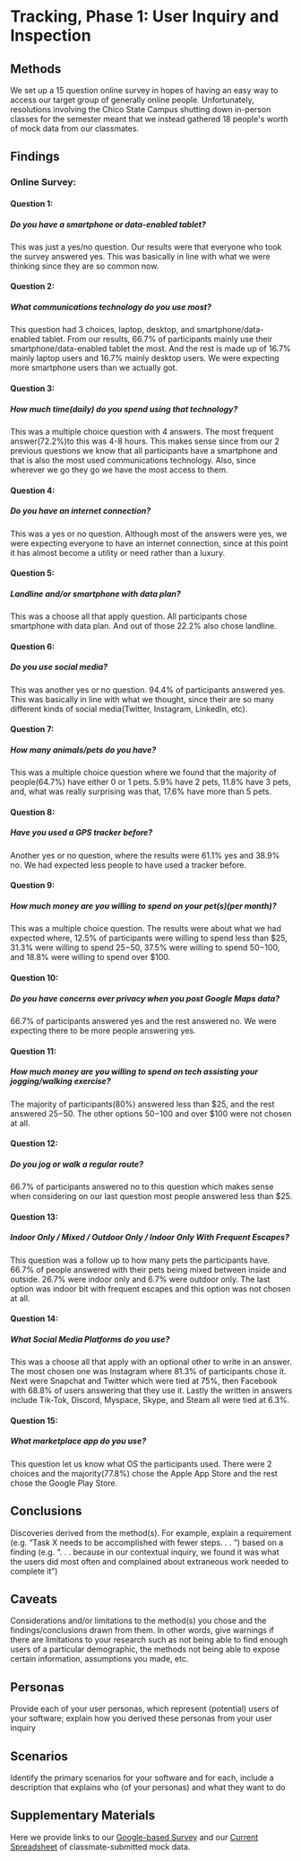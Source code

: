 # Tracking, Phase 1: User Inquiry and Inspection

## Methods

We set up a 15 question online survey in hopes of having an easy way to access our target group of generally online people.  Unfortunately, resolutions involving the Chico State Campus shutting down in-person classes for the semester meant that we instead gathered 18 people's worth of mock data from our classmates.

## Findings

### Online Survey:
#### Question 1: 
##### Do you have a smartphone or data-enabled tablet?
  This was just a yes/no question. Our results were that everyone who took the survey answered yes. This was basically in
  line with what we were thinking since they are so common now.
    
#### Question 2:
##### What communications technology do you use most?
  This question had 3 choices, laptop, desktop, and smartphone/data-enabled tablet. From our results, 66.7% of participants
  mainly use their smartphone/data-enabled tablet the most. And the rest is made up of 16.7% mainly laptop users and 16.7%
  mainly desktop users. We were expecting more smartphone users than we actually got.
  
#### Question 3:
##### How much time(daily) do you spend using that technology?
  This was a multiple choice question with 4 answers. The most frequent answer(72.2%)to this was 4-8 hours. This makes 
  sense since from our 2 previous questions we know that all participants have a smartphone and that is also the most used
  communications technology. Also, since wherever we go they go we have the most access to them.
    
#### Question 4:
##### Do you have an internet connection?
  This was a yes or no question. Although most of the answers were yes, we were expecting everyone to have an internet
  connection, since at this point it has almost become a utility or need rather than a luxury.
    
#### Question 5:
##### Landline and/or smartphone with data plan?
  This was a choose all that apply question. All participants chose smartphone with data plan. And out of those 22.2% also
  chose landline.
  
#### Question 6: 
##### Do you use social media?
  This was another yes or no question. 94.4% of participants answered yes. This was basically in line with what we thought,
  since their are so many different kinds of social media(Twitter, Instagram, LinkedIn, etc).
    
#### Question 7:
##### How many animals/pets do you have?
  This was a multiple choice question where we found that the majority of people(64.7%) have either 0 or 1 pets. 5.9% have 
  2 pets, 11.8% have 3 pets, and, what was really surprising was that, 17.6% have more than 5 pets.
    
#### Question 8: 
##### Have you used a GPS tracker before?
  Another yes or no question, where the results were 61.1% yes and 38.9% no. We had expected less people to have used a
  tracker before.
  
#### Question 9: 
##### How much money are you willing to spend on your pet(s)(per month)?
  This was a multiple choice question. The results were about what we had expected where, 12.5% of participants were willing
  to spend less than $25, 31.3% were willing to spend $25-$50, 37.5% were willing to spend $50-$100, and 18.8% were willing
  to spend over $100.
    
#### Question 10: 
##### Do you have concerns over privacy when you post Google Maps data?
  66.7% of participants answered yes and the rest answered no. We were expecting there to be more people answering yes.
  
#### Question 11: 
##### How much money are you willing to spend on tech assisting your jogging/walking exercise?
  The majority of participants(80%) answered less than $25, and the rest answered $25-$50. The other options $50-$100 and
  over $100 were not chosen at all.
   
#### Question 12: 
##### Do you jog or walk a regular route?
  66.7% of participants answered no to this question which makes sense when considering on our last question most people
  answered less than $25.
    
#### Question 13: 
##### Indoor Only / Mixed / Outdoor Only / Indoor Only With Frequent Escapes?
  This question was a follow up to how many pets the participants have. 66.7% of people answered with their pets being
  mixed between inside and outside. 26.7% were indoor only and 6.7% were outdoor only. The last option was indoor bit with 
  frequent escapes and this option was not chosen at all.
    
#### Question 14: 
##### What Social Media Platforms do you use?
  This was a choose all that apply with an optional other to write in an answer. The most chosen one was Instagram where
  81.3% of participants chose it. Next were Snapchat and Twitter which were tied at 75%, then Facebook with 68.8% of users
  answering that they use it. Lastly the written in answers include Tik-Tok, Discord, Myspace, Skype, and Steam all were
  tied at 6.3%.
    
#### Question 15: 
##### What marketplace app do you use?
  This question let us know what OS the participants used. There were 2 choices and the majority(77.8%) chose the Apple App
  Store and the rest chose the Google Play Store.

## Conclusions

Discoveries derived from the method(s). For example, explain a requirement (e.g. “Task X needs to be accomplished with fewer steps. . . ”) based on a finding (e.g. “. . . because in our contextual inquiry, we found it was what the users did most often and complained about extraneous work needed to complete it”)

## Caveats

Considerations and/or limitations to the method(s) you chose and the findings/conclusions drawn from them. In other words, give warnings if there are limitations to your research such as not being able to find enough users of a particular demographic, the methods not being able to expose certain information, assumptions you made, etc.

## Personas

Provide each of your user personas, which represent (potential) users of your software; explain how you derived these personas from your user inquiry

## Scenarios

Identify the primary scenarios for your software and for each, include a description that explains who (of your personas) and what they want to do

## Supplementary Materials

Here we provide links to our [Google-based Survey](https://docs.google.com/forms/d/e/1FAIpQLSeT3nwHmzimJzybtFnBFaMCCxQLLNpwmcHNOWkNiVLyfezj9w/viewform) and our [Current Spreadsheet](https://docs.google.com/spreadsheets/d/1PAvF5Gcmp-ZjLz62SLXvHMUZtbfkSBO6nsbSMyxJ3yo/edit?usp=sharing) of classmate-submitted mock data.
